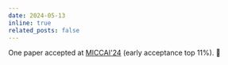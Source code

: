 ```yaml
---
date: 2024-05-13
inline: true
related_posts: false
---
```


One paper accepted at [MICCAI'24](https://conferences.miccai.org/2024/en/) (early acceptance top 11%). :tada:
